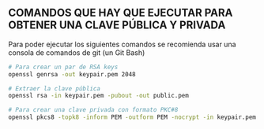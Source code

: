 ## COMANDOS QUE HAY QUE EJECUTAR PARA OBTENER UNA CLAVE PÚBLICA Y PRIVADA

Para poder ejecutar los siguientes comandos se recomienda usar una consola de comandos de git (un Git Bash)

```bash
# Para crear un par de RSA keys  
openssl genrsa -out keypair.pem 2048
```

```bash
# Extraer la clave pública
openssl rsa -in keypair.pem -pubout -out public.pem
```

```bash
# Para crear una clave privada con formato PKC#8
openssl pkcs8 -topk8 -inform PEM -outform PEM -nocrypt -in keypair.pem -out private.pem
```